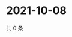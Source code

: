 # 2021-10-08

共 0 条

<!-- BEGIN WEIBO -->
<!-- 最后更新时间 Fri Oct 08 2021 18:09:12 GMT+0800 (China Standard Time) -->

<!-- END WEIBO -->
